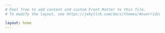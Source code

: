 ```yaml
---
# Feel free to add content and custom Front Matter to this file.
# To modify the layout, see https://jekyllrb.com/docs/themes/#overriding-theme-defaults

layout: home
---
```

<script>
  window.fbAsyncInit = function() {
    FB.init({
      appId            : '839514386418582',
      autoLogAppEvents : true,
      xfbml            : true,
      version          : 'v6.0'
    });
  };
</script>
<script async defer src="https://connect.facebook.net/en_US/sdk.js"></script>
